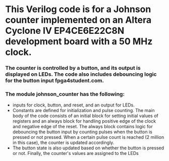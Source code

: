 # This Verilog code is for a Johnson counter implemented on an Altera Cyclone IV EP4CE6E22C8N development board with a 50 MHz clock. 

### The counter is controlled by a button, and its output is displayed on LEDs. The code also includes debouncing logic for the button input fpga4student.com.

### The module johnson_counter has the following:
- inputs for clock, button, and reset, and an output for LEDs. 
- Constants are defined for initialization and pulse counting. The main body of the code consists of an initial block for setting initial values of registers and an always block for handling positive edge of the clock and negative edge of the reset. The always block contains logic for debouncing the button input by counting pulses when the button is pressed or not pressed. When a certain pulse count is reached (2 million in this case), the counter is updated accordingly. 
- The button state is also updated based on whether the button is pressed or not. Finally, the counter's values are assigned to the LEDs